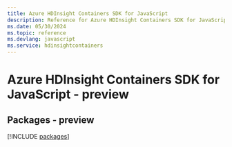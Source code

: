 ```yaml
---
title: Azure HDInsight Containers SDK for JavaScript
description: Reference for Azure HDInsight Containers SDK for JavaScript
ms.date: 05/30/2024
ms.topic: reference
ms.devlang: javascript
ms.service: hdinsightcontainers
---
```

# Azure HDInsight Containers SDK for JavaScript - preview
## Packages - preview
[!INCLUDE [packages](hdinsight-containers-index.md)]